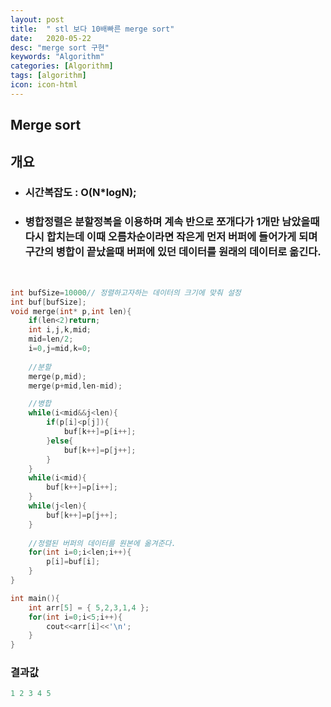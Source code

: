 ```yaml
---
layout: post
title:  " stl 보다 10배빠른 merge sort"
date:   2020-05-22
desc: "merge sort 구현"
keywords: "Algorithm"
categories: [Algorithm]
tags: [algorithm]
icon: icon-html
---
```


Merge sort
------
## 개요
- ### 시간복잡도 : O(N*logN);
- ### 병합정렬은 분할정복을 이용하며 계속 반으로 쪼개다가 1개만 남았을때 다시 합치는데 이때 오름차순이라면 작은게 먼저 버퍼에 들어가게 되며 구간의 병합이 끝났을때 버퍼에 있던 데이터를 원래의 데이터로 옮긴다.

<br/>

``` c++
int bufSize=10000// 정렬하고자하는 데이터의 크기에 맞춰 설정
int buf[bufSize];
void merge(int* p,int len){
    if(len<2)return;
    int i,j,k,mid;
    mid=len/2;
    i=0,j=mid,k=0;
    
    //분할
    merge(p,mid);
    merge(p+mid,len-mid);

    //병합
    while(i<mid&&j<len){
        if(p[i]<p[j]){
            buf[k++]=p[i++];
        }else{
            buf[k++]=p[j++];
        }
    }
    while(i<mid){
        buf[k++]=p[i++];
    }
    while(j<len){
        buf[k++]=p[j++];
    }
    
    //정렬된 버퍼의 데이터를 원본에 옮겨준다.
    for(int i=0;i<len;i++){
        p[i]=buf[i];
    }
}

int main(){
    int arr[5] = { 5,2,3,1,4 };
    for(int i=0;i<5;i++){
        cout<<arr[i]<<'\n';
    }
}
```
### 결과값

``` c++
1 2 3 4 5
```